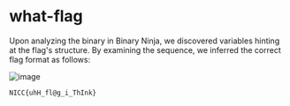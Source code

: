# what-flag

Upon analyzing the binary in Binary Ninja, we discovered variables hinting at the flag's structure. By examining the sequence, we inferred the correct flag format as follows:

![image](https://github.com/x03ee/CTF-Writeup/blob/main/2024/SpookyCTF-2024/Bin/what-flag/f1.PNG)

```
NICC{uhH_fl@g_i_ThInk}
``` 

